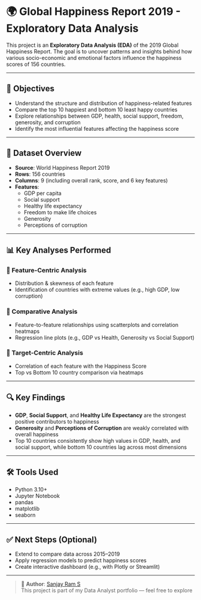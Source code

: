 # 🌍 Global Happiness Report 2019 - Exploratory Data Analysis

This project is an **Exploratory Data Analysis (EDA)** of the 2019 Global Happiness Report. The goal is to uncover patterns and insights behind how various socio-economic and emotional factors influence the happiness scores of 156 countries.

---

## 📌 Objectives

- Understand the structure and distribution of happiness-related features
- Compare the top 10 happiest and bottom 10 least happy countries
- Explore relationships between GDP, health, social support, freedom, generosity, and corruption
- Identify the most influential features affecting the happiness score

---

## 🧠 Dataset Overview

- **Source**: World Happiness Report 2019
- **Rows**: 156 countries
- **Columns**: 9 (including overall rank, score, and 6 key features)
- **Features**:
  - GDP per capita
  - Social support
  - Healthy life expectancy
  - Freedom to make life choices
  - Generosity
  - Perceptions of corruption

---

## 📊 Key Analyses Performed

### 🔹 Feature-Centric Analysis
- Distribution & skewness of each feature
- Identification of countries with extreme values (e.g., high GDP, low corruption)

### 🔹 Comparative Analysis
- Feature-to-feature relationships using scatterplots and correlation heatmaps
- Regression line plots (e.g., GDP vs Health, Generosity vs Social Support)

### 🔹 Target-Centric Analysis
- Correlation of each feature with the Happiness Score
- Top vs Bottom 10 country comparison via heatmaps

---

## 🔍 Key Findings

- **GDP**, **Social Support**, and **Healthy Life Expectancy** are the strongest positive contributors to happiness
- **Generosity** and **Perceptions of Corruption** are weakly correlated with overall happiness
- Top 10 countries consistently show high values in GDP, health, and social support, while bottom 10 countries lag across most dimensions

---

## 🛠 Tools Used

- Python 3.10+
- Jupyter Notebook
- pandas
- matplotlib
- seaborn

---

## ✅ Next Steps (Optional)

- Extend to compare data across 2015–2019
- Apply regression models to predict happiness scores
- Create interactive dashboard (e.g., with Plotly or Streamlit)

---

> 🔗 **Author**: [Sanjay Ram S](https://github.com/SanjayRamS-git)  
> This project is part of my Data Analyst portfolio — feel free to explore 

